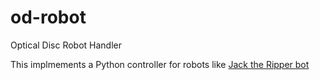 # od-robot
Optical Disc Robot Handler

This implmements a Python controller for robots like [Jack the Ripper bot]


[Jack the Ripper bot]:(http://www.britishideas.com/2013/09/03/jack-the-ripper-bot-i-introduction/)
